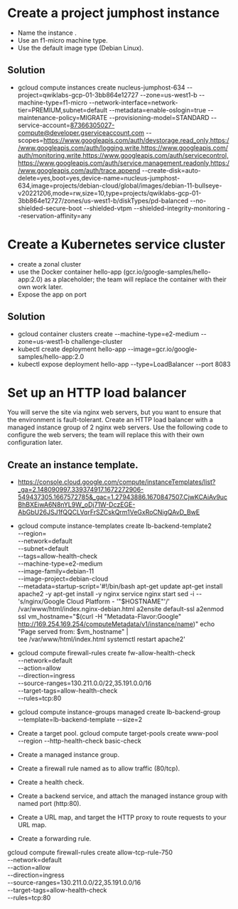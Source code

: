# Create a project jumphost instance
- Name the instance .
- Use an f1-micro machine type.
- Use the default image type (Debian Linux).

## Solution
- gcloud compute instances create nucleus-jumphost-634 --project=qwiklabs-gcp-01-3bb864e12727 --zone=us-west1-b --machine-type=f1-micro --network-interface=network-tier=PREMIUM,subnet=default --metadata=enable-oslogin=true --maintenance-policy=MIGRATE --provisioning-model=STANDARD --service-account=87366305027-compute@developer.gserviceaccount.com --scopes=https://www.googleapis.com/auth/devstorage.read_only,https://www.googleapis.com/auth/logging.write,https://www.googleapis.com/auth/monitoring.write,https://www.googleapis.com/auth/servicecontrol,https://www.googleapis.com/auth/service.management.readonly,https://www.googleapis.com/auth/trace.append --create-disk=auto-delete=yes,boot=yes,device-name=nucleus-jumphost-634,image=projects/debian-cloud/global/images/debian-11-bullseye-v20221206,mode=rw,size=10,type=projects/qwiklabs-gcp-01-3bb864e12727/zones/us-west1-b/diskTypes/pd-balanced --no-shielded-secure-boot --shielded-vtpm --shielded-integrity-monitoring --reservation-affinity=any

# Create a Kubernetes service cluster
- create a zonal cluster
- use the Docker container hello-app (gcr.io/google-samples/hello-app:2.0) as a placeholder; the team will replace the container with their own work later.
- Expose the app on port

## Solution
- gcloud container clusters create --machine-type=e2-medium --zone=us-west1-b challenge-cluster 
- kubectl create deployment hello-app --image=gcr.io/google-samples/hello-app:2.0
- kubectl expose deployment hello-app --type=LoadBalancer --port 8083

# Set up an HTTP load balancer
You will serve the site via nginx web servers, but you want to ensure that the environment is fault-tolerant. Create an HTTP load balancer with a managed instance group of 2 nginx web servers. Use the following code to configure the web servers; the team will replace this with their own configuration later.

## Create an instance template. 
- https://console.cloud.google.com/compute/instanceTemplates/list?_ga=2.148090997.339374917.1672272906-549437305.1667572785&_gac=1.27943886.1670847507.CjwKCAiAv9ucBhBXEiwA6N8nYL9W_oDj71W-DczEGE-AbGbU26JSJ1fQQCLVqrFrSZCskQrm1VeGxRoCNigQAvD_BwE
- gcloud compute instance-templates create lb-backend-template2 \
   --region= \
   --network=default \
   --subnet=default \
   --tags=allow-health-check \
   --machine-type=e2-medium \
   --image-family=debian-11 \
   --image-project=debian-cloud \
   --metadata=startup-script='#!/bin/bash
     apt-get update
     apt-get install apache2 -y
     apt-get install -y nginx
     service nginx start
     sed -i -- 's/nginx/Google Cloud Platform - '"\$HOSTNAME"'/' /var/www/html/index.nginx-debian.html
     a2ensite default-ssl
     a2enmod ssl
     vm_hostname="$(curl -H "Metadata-Flavor:Google" \
     http://169.254.169.254/computeMetadata/v1/instance/name)"
     echo "Page served from: $vm_hostname" | \
     tee /var/www/html/index.html
     systemctl restart apache2'
- gcloud compute firewall-rules create fw-allow-health-check \
  --network=default \
  --action=allow \
  --direction=ingress \
  --source-ranges=130.211.0.0/22,35.191.0.0/16 \
  --target-tags=allow-health-check \
  --rules=tcp:80



- gcloud compute instance-groups managed create lb-backend-group \
   --template=lb-backend-template --size=2
- Create a target pool.   gcloud compute target-pools create www-pool \
    --region  --http-health-check basic-check
- Create a managed instance group.
- Create a firewall rule named as to allow traffic (80/tcp).
- Create a health check.
- Create a backend service, and attach the managed instance group with named port (http:80).
- Create a URL map, and target the HTTP proxy to route requests to your URL map.
- Create a forwarding rule.


gcloud compute firewall-rules create allow-tcp-rule-750 \
  --network=default \
  --action=allow \
  --direction=ingress \
  --source-ranges=130.211.0.0/22,35.191.0.0/16 \
  --target-tags=allow-health-check \
  --rules=tcp:80
